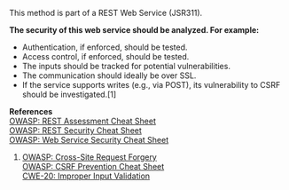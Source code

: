  This method is part of a REST Web Service (JSR311).

**The security of this web service should be analyzed. For example:**

- Authentication, if enforced, should be tested.
- Access control, if enforced, should be tested.
- The inputs should be tracked for potential vulnerabilities.
- The communication should ideally be over SSL.
- If the service supports writes (e.g., via POST), its vulnerability to CSRF should be investigated.[1]
  

**References**  
[OWASP: REST Assessment Cheat Sheet](https://www.owasp.org/index.php/REST_Assessment_Cheat_Sheet)  
[OWASP: REST Security Cheat Sheet](https://www.owasp.org/index.php/REST_Security_Cheat_Sheet)  
[OWASP: Web Service Security Cheat Sheet](https://www.owasp.org/index.php/Web_Service_Security_Cheat_Sheet)  
1. [OWASP: Cross-Site Request Forgery](https://www.owasp.org/index.php/Cross-Site_Request_Forgery_(CSRF))  
[OWASP: CSRF Prevention Cheat Sheet](https://www.owasp.org/index.php/Cross-Site_Request_Forgery_%28CSRF%29_Prevention_Cheat_Sheet)  
[CWE-20: Improper Input Validation](http://cwe.mitre.org/data/definitions/20.html)

